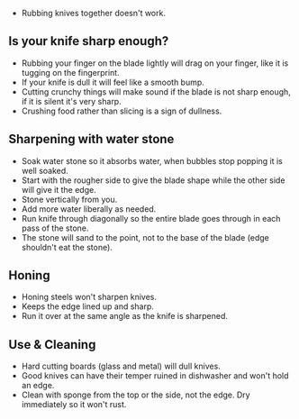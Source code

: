 - Rubbing knives together doesn't work.
## Is your knife sharp enough?
- Rubbing your finger on the blade lightly will drag on your finger, like it is tugging on the fingerprint.
- If your knife is dull it will feel like a smooth bump.
- Cutting crunchy things will make sound if the blade is not sharp enough, if it is silent it's very sharp.
- Crushing food rather than slicing is a sign of dullness.
## Sharpening with water stone
- Soak water stone so it absorbs water, when bubbles stop popping it is well soaked.
- Start with the rougher side to give the blade shape while the other side will give it the edge.
- Stone vertically from you.
- Add more water liberally as needed.
- Run knife through diagonally so the entire blade goes through in each pass of the stone.
- The stone will sand to the point, not to the base of the blade (edge shouldn't eat the stone).
## Honing
- Honing steels won't sharpen knives.
- Keeps the edge lined up and sharp.
- Run it over at the same angle as the knife is sharpened.
## Use & Cleaning
- Hard cutting boards (glass and metal) will dull knives.
- Good knives can have their temper ruined in dishwasher and won't hold an edge.
- Clean with sponge from the top or the side, not the edge. Dry immediately so it won't rust.